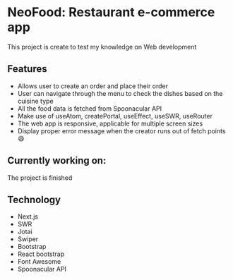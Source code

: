 # NeoFood: Restaurant e-commerce app
This project is create to test my knowledge on Web development

## Features
- Allows user to create an order and place their order
- User can navigate through the menu to check the dishes based on the cuisine type
- All the food data is fetched from Spoonacular API
- Make use of useAtom, createPortal, useEffect, useSWR, useRouter
- The web app is responsive, applicable for multiple screen sizes
- Display proper error message when the creator runs out of fetch points :smile:

## Currently working on:
The project is finished

## Technology
- Next.js
- SWR
- Jotai
- Swiper
- Bootstrap
- React bootstrap
- Font Awesome
- Spoonacular API